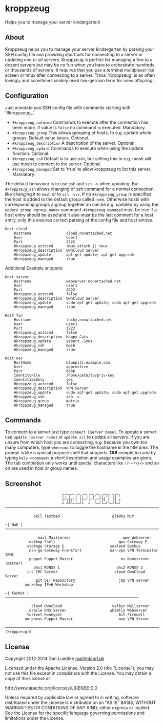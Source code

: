 kroppzeug
=========

Helps you to manage your server kindergarten!


About
-----

Kroppzeug helps you to manage your server kindergarten by parsing your
SSH config file and providing shortcuts for connecting to a server or
updating one or all servers. Kroppzeug is perfect for managing a few to
a dozent servers but may be no fun when you have to orchestrate hundreds
or thousands of servers. It requires that you use a terminal multiplexer
like screen or tmux after connecting to a server.
Trivia: 'Kroppzeug' is an often lovingly and sometimes snidely used
low-german term for ones offspring.


Configuration
-------------

Just annotate you SSH config file with comments starting with '#kroppzeug_'.

* ``#kroppzeug_autocmd`` Commands to execute after the connection has been made. If value is ``false`` no command is executed. Mandatory.
* ``#kroppzeug_group`` This allows grouping of hosts, to e.g. update whole groups. Default value is``ǹone``. Optional.
* ``#kroppzeug_description`` A description of the server. Optional.
* ``#kroppzeug_update`` Commands to execute when using the update function. Optional.
* ``#kroppzeug_ssh`` Default is to use ssh, but setting this to e.g. mosh will use mosh to connect to the server. Optional.
* ``#kroppzeug_managed`` Set to 'true' to allow kroppzeug to list this server. Mandatory.

The default behaviour is to use ``ssh`` and ``ssh -v`` when updating. But ``#kroppzeug_ssh`` allows changing of ssh command for a normal connection, like changing it to ``mosh`` or to ``ssh -vvv``.
If no ``#kroppzeug_group`` is specified the host is added to the default group called ``none``. Otherwise hosts with corresponding groups a group together an can be e.g. updated by using the ``update_group <group_name>`` command.
``#kroppzeug_managed`` must be true if a host entry should be used and it also must be the last comment for a host entry, only this ensures correct parsing of the config file and host entries.

````
Host cloud
    Hostname                cloud.nonattached.net
    User                    user1
    Port                    2222
    #kroppzeug_autocmd      tmux attach || tmux
    #kroppzeug_description  OwnCloud Server
    #kroppzeug_update       apt-get update; apt-get upgrade
    #kroppzeug_managed      true
````

Additional Example snippets:

````
Host server
    Hostname                webserver.nonattached.net
    User                    user1
    Port                    2222
    #kroppzeug_autocmd      false
    #kroppzeug_description  OwnCloud Server
    #kroppzeug_update       sudo apt-get update; sudo apt-get upgrade
    #kroppzeug_managed      true
````

````
Host fun
    Hostname                lucky.nonattached.net
    User                    user1
    Port                    2222
    #kroppzeug_autocmd      false
    #kroppzeug_description  Happy Cats
    #kroppzeug_update       yaourt -Syua
    #kroppzeug_ssh          mosh
    #kroppzeug_managed      true
````

````
Host neo
    HostName                bluepill.example.com
    User                    apprentice
    Port                    6666
    IdentityFile            /home/path/to/priv-key
    IdentitiesOnly          yes
    #kroppzeug_autocmd      false
    #kroppzeug_description  VPN Server
    #kroppzeug_update       sudo apt-get update; sudo apt-get upgrade
    #kroppzeug_ssh          ssh -v
    #kroppzeug_group        matrix
    #kroppzeug_managed      true
````

Commands
--------

To connect to a server just type ``connect [server name]``.
To update a server use ``update [server name]`` or ``update all`` to update
all servers. If you are unsure from which host you are connecting, e.g.
because you own too many computers, type ``whereami`` to toggle the hostname
in the title area. The prompt is like a special purpose shell that supports
**TAB** completion and by typing ``help <command>`` a short description and usage examples are given.
The tab completion only works until special characters like ``!?-+*/|<>`` and so on are used in host or group names.

Screenshot
----------
````
                          ┬┌─┬─┐┌─┐┌─┐┌─┐┌─┐┌─┐┬ ┬┌─┐                           
                          ├┴┐├┬┘│ │├─┘├─┘┌─┘├┤ │ ││ ┬                           
                          ┴ ┴┴└─└─┘┴  ┴  └─┘└─┘└─┘└─┘                           
────────────────────────────────────────────────────────────────────────────────

             cell Testbed                        glados MCP                 

─| NaN |────────────────────────────────────────────────────────────────────────

               mail Mailserver                        www Webserver
           nethop Shell                             gws Gateway E.
          storage Storage E.                    sealand Backup
           nan-gw Gateway Frankfurt             nan-vpn VPN Terminator IPMI
           puppet Puppet Master                      ns Nameserver (master)
             dns1 RDNSS 1                          dns2 RDNSS 2
          irc IRC Server                          cloud OwnCloud Server
              git GIT Repository                    jmp VPN server
         workshop IPv6-Workshop

─| FunNet |─────────────────────────────────────────────────────────────

            cloud Owncloud                       valkyr Mailserver          
           oracle DNS Server                    wheatly Webserver           
          turrent Honeypot                          bit Firewall            
         morpheus Puppet Master                     neo VPN Server          

────────────────────────────────────────────────────────────────────────────────
(kroppzeug)$ 

````

License
-------

Copyright 2012-2014 Dan Luedtke <mail@danrl.de>

Licensed under the Apache License, Version 2.0 (the "License");
you may not use this file except in compliance with the License.
You may obtain a copy of the License at

  http://www.apache.org/licenses/LICENSE-2.0

Unless required by applicable law or agreed to in writing, software
distributed under the License is distributed on an "AS IS" BASIS,
WITHOUT WARRANTIES OR CONDITIONS OF ANY KIND, either express or implied.
See the License for the specific language governing permissions and
limitations under the License.
